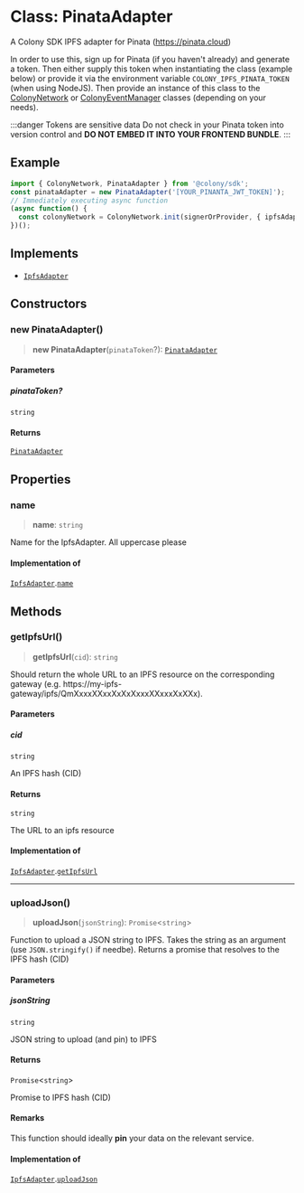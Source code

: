 # Class: PinataAdapter

A Colony SDK IPFS adapter for Pinata (https://pinata.cloud)

In order to use this, sign up for Pinata (if you haven't already) and generate a token. Then either supply this token when instantiating the class (example below) or provide it via the environment variable `COLONY_IPFS_PINATA_TOKEN` (when using NodeJS). Then provide an instance of this class to the [ColonyNetwork](ColonyNetwork.md) or [ColonyEventManager](ColonyEventManager.md) classes (depending on your needs).

:::danger Tokens are sensitive data
Do not check in your Pinata token into version control and **DO NOT EMBED IT INTO YOUR FRONTEND BUNDLE**.
:::

## Example

```typescript
import { ColonyNetwork, PinataAdapter } from '@colony/sdk';
const pinataAdapter = new PinataAdapter('[YOUR_PINANTA_JWT_TOKEN]');
// Immediately executing async function
(async function() {
  const colonyNetwork = ColonyNetwork.init(signerOrProvider, { ipfsAdapter: pinataAdapter });
})();
```

## Implements

- [`IpfsAdapter`](../interfaces/IpfsAdapter.md)

## Constructors

### new PinataAdapter()

> **new PinataAdapter**(`pinataToken`?): [`PinataAdapter`](PinataAdapter.md)

#### Parameters

##### pinataToken?

`string`

#### Returns

[`PinataAdapter`](PinataAdapter.md)

## Properties

### name

> **name**: `string`

Name for the IpfsAdapter. All uppercase please

#### Implementation of

[`IpfsAdapter`](../interfaces/IpfsAdapter.md).[`name`](../interfaces/IpfsAdapter.md#name)

## Methods

### getIpfsUrl()

> **getIpfsUrl**(`cid`): `string`

Should return the whole URL to an IPFS resource on the corresponding gateway (e.g. https://my-ipfs-gateway/ipfs/QmXxxxXXxxXxXxXxxxXXxxxXxXXx).

#### Parameters

##### cid

`string`

An IPFS hash (CID)

#### Returns

`string`

The URL to an ipfs resource

#### Implementation of

[`IpfsAdapter`](../interfaces/IpfsAdapter.md).[`getIpfsUrl`](../interfaces/IpfsAdapter.md#getipfsurl)

***

### uploadJson()

> **uploadJson**(`jsonString`): `Promise`\<`string`\>

Function to upload a JSON string to IPFS. Takes the string as an argument (use `JSON.stringify()` if needbe). Returns a promise that resolves to the IPFS hash (CID)

#### Parameters

##### jsonString

`string`

JSON string to upload (and pin) to IPFS

#### Returns

`Promise`\<`string`\>

Promise to IPFS hash (CID)

#### Remarks

This function should ideally **pin** your data on the relevant service.

#### Implementation of

[`IpfsAdapter`](../interfaces/IpfsAdapter.md).[`uploadJson`](../interfaces/IpfsAdapter.md#uploadjson)
